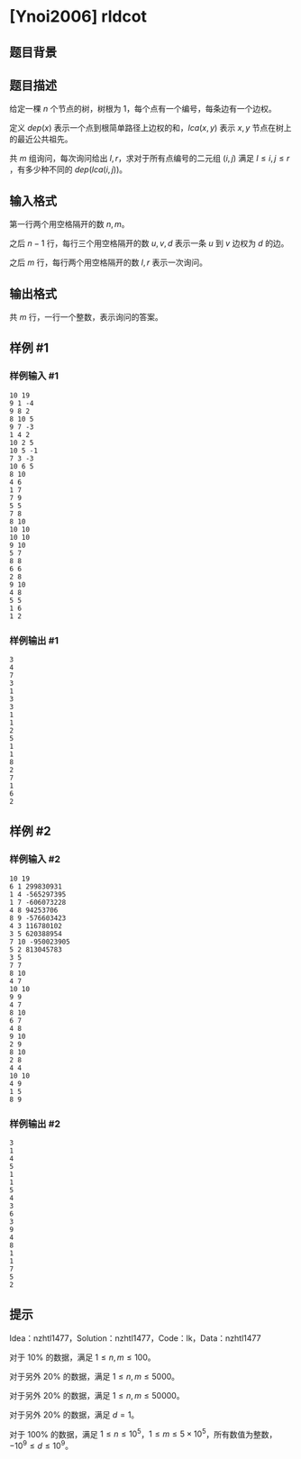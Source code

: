 # [Ynoi2006] rldcot

## 题目背景



## 题目描述

给定一棵 $n$ 个节点的树，树根为 $1$，每个点有一个编号，每条边有一个边权。

定义 $dep(x)$ 表示一个点到根简单路径上边权的和，$lca(x,y)$ 表示 $x,y$ 节点在树上的最近公共祖先。

共 $m$ 组询问，每次询问给出 $l,r$，求对于所有点编号的二元组 $(i,j)$ 满足 $l \le i,j \le r$ ，有多少种不同的 $dep( lca(i,j))$。

## 输入格式

第一行两个用空格隔开的数 $n,m$。

之后 $n-1$ 行，每行三个用空格隔开的数 $u,v,d$ 表示一条 $u$ 到 $v$ 边权为 $d$ 的边。

之后 $m$ 行，每行两个用空格隔开的数 $l,r$ 表示一次询问。

## 输出格式

共 $m$ 行，一行一个整数，表示询问的答案。

## 样例 #1

### 样例输入 #1
```
10 19
9 1 -4
9 8 2
8 10 5
9 7 -3
1 4 2
10 2 5
10 5 -1
7 3 -3
10 6 5
8 10
4 6
1 7
7 9
5 5
7 8
8 10
10 10
10 10
9 10
5 7
8 8
6 6
2 8
9 10
4 8
5 5
1 6
1 2
```

### 样例输出 #1

```
3
4
7
3
1
3
3
1
1
2
5
1
1
8
2
7
1
6
2
```

## 样例 #2

### 样例输入 #2
```
10 19
6 1 299830931
1 4 -565297395
1 7 -606073228
4 8 94253706
8 9 -576603423
4 3 116780102
3 5 620388954
7 10 -950023905
5 2 813045783
3 5
7 7
8 10
4 7
10 10
9 9
4 7
8 10
6 7
4 8
9 10
2 9
8 10
2 8
4 4
10 10
4 9
1 5
8 9
```

### 样例输出 #2

```
3
1
4
5
1
1
5
4
3
6
3
9
4
8
1
1
7
5
2
```

## 提示

Idea：nzhtl1477，Solution：nzhtl1477，Code：lk，Data：nzhtl1477

对于 $10\%$ 的数据，满足 $1\le n,m \le 100$。

对于另外 $20\%$ 的数据，满足 $1\le n,m \le 5000$。

对于另外 $20\%$ 的数据，满足 $1\le n,m \le 50000$。

对于另外 $20\%$ 的数据，满足 $d=1$。

对于 $100\%$ 的数据，满足 $1\le n \le 10^5$，$1\le m \le 5 \times 10^5$，所有数值为整数，$-10^9 \le d \le 10^9$。
